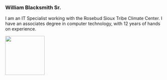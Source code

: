 ### William Blacksmith Sr.

I am an IT Specialist working with the Rosebud Sioux Tribe Climate Center. I have an associates degree in computer technology, with 12 years of hands on experience.


<!-- HTML -->
<img style="float: left;" src="https://github.com/WilliamBlacksmith/WilliamBlacksmith.github.io/assets/166405777/fff169dd-b676-4c8b-a85a-0a8c8db85a7a" width="125" height="125">



